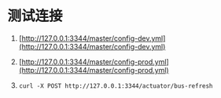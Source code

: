 # 测试连接

1. [http://127.0.0.1:3344/master/config-dev.yml](http://127.0.0.1:3344/master/config-dev.yml)
1. [http://127.0.0.1:3344/master/config-prod.yml](http://127.0.0.1:3344/master/config-prod.yml)

1. `curl -X POST http://127.0.0.1:3344/actuator/bus-refresh`
